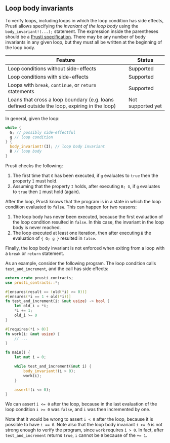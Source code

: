 ## Loop body invariants

To verify loops, including loops in which the loop condition has side effects, Prusti allows specifying the *invariant of the loop body* using the `body_invariant!(...);` statement. The expression inside the parentheses should be a [Prusti specification](../syntax.md). There may be any number of body invariants in any given loop, but they must all be written at the beginning of the loop body.

| Feature | Status |
| --- | --- |
| Loop conditions without side-effects | Supported |
| Loop conditions with side-effects | Supported |
| Loops with `break`, `continue`, or `return` statements | Supported |
| Loans that cross a loop boundary (e.g. loans defined outside the loop, expiring in the loop) | Not supported yet |

In general, given the loop:

```rust
while {
  G; // possibly side-effectful
  g // loop condition
} {
  body_invariant!(I); // loop body invariant
  B // loop body
}
```

Prusti checks the following:

1. The first time that `G` has been executed, if `g` evaluates to `true` then the property `I` must hold.
2. Assuming that the property `I` holds, after executing `B; G`, if `g` evaluates to `true` then `I` must hold (again).

After the loop, Prusti knows that the program is in a state in which the loop condition evaluated to `false`. This can happen for two reasons:

1. The loop body has never been executed, because the first evaluation of the loop condition resulted in `false`. In this case, the invariant in the loop body is never reached.
2. The loop executed at least one iteration, then after executing `B` the evaluation of `{ G; g }` resulted in `false`.

Finally, the loop body invariant is not enforced when exiting from a loop with a `break` or `return` statement.

As an example, consider the following program. The loop condition calls `test_and_increment`, and the call has side effects:

```rust
extern crate prusti_contracts;
use prusti_contracts::*;

#[ensures(result == (old(*i) >= 0))]
#[ensures(*i == 1 + old(*i))]
fn test_and_increment(i: &mut usize) -> bool {
    let old_i = *i;
    *i += 1;
    old_i >= 0
}

#[requires(*i > 0)]
fn work(i: &mut usize) {
    // ...
}

fn main() {
    let mut i = 0;

    while test_and_increment(&mut i) {
        body_invariant!(i > 0);
        work(i);
    }

    assert!(i <= 0);
}
```

We can assert `i <= 0` after the loop, because in the last evaluation of the loop condition `i >= 0` was `false`, and `i` was then incremented by one.

Note that it would be wrong to assert `i < 0` after the loop, because it is possible to have `i == 0`. Note also that the loop body invariant `i >= 0` is not strong enough to verify the program, since `work` requires `i > 0`. In fact, after `test_and_increment` returns `true`, `i` cannot be `0` because of the `+= 1`.
